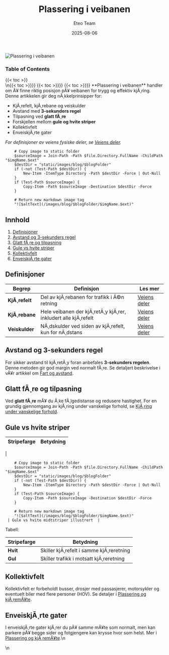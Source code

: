 ﻿---
title: "Plassering i veibanen"
date: 2025-08-06
draft: false
author: "Eteo Team"
description: "Lær alt om plassering i veibanen: kjørefelt, kjørebane, veiskulder, avstand, 3-sekunders regel, glatt føre, gule vs. hvite striper, kollektivfelt og enveiskjørte gater."
categories: ["Driving Theory"]
tags: ["driving", "theory", "safety"]
featured_image: "/images/blog/plassering-i-veibanen/plassering-i-veibanen-image.svg"
---

<div class="blog-content">
  <div class="featured-image">
    <img src="/images/blog/plassering-i-veibanen/plassering-i-veibanen-image.svg" alt="Plassering i veibanen" class="img-fluid rounded">
  </div>

  <div class="toc-container mt-4 mb-4">
    <h3>Table of Contents</h3>
    {{< toc >}}
  </div>

  <div class="blog-body">\n{{< toc >}}}}
{{< toc >}}}}
{{< toc >}}}}
**Plassering i veibanen** handler om Ã¥ finne riktig posisjon pÃ¥ veibanen for trygg og effektiv kjÃ¸ring. Denne artikkelen gir deg nÃ¸kkelprinsipper for:

- KjÃ¸refelt, kjÃ¸rebane og veiskulder
- Avstand med **3-sekunders regel**
- Tilpasning ved **glatt fÃ¸re**
- Forskjellen mellom **gule og hvite striper**
- Kollektivfelt
- EnveiskjÃ¸rte gater

*For definisjoner av veiens fysiske deler, se [Veiens deler](/blogs/teori/veiens-deler "Veiens deler - en oversikt over veiens fysiske komponenter").*


        
        
        # Copy image to static folder
        $sourceImage = Join-Path -Path $file.Directory.FullName -ChildPath "$imgName.$ext"
        $destDir = "static/images/blog/$blogFolder"
        if (-not (Test-Path $destDir)) {
            New-Item -ItemType Directory -Path $destDir -Force | Out-Null
        }
        if (Test-Path $sourceImage) {
            Copy-Item -Path $sourceImage -Destination $destDir -Force
        }
        
        # Return new markdown image tag
        "![$altText](/images/blog/$blogFolder/$imgName.$ext)"
    

## Innhold

1. [Definisjoner](#definisjoner)
2. [Avstand og 3-sekunders regel](#avstand-og-3-sekunders-regel)
3. [Glatt fÃ¸re og tilpasning](#glatt-fÃ¸re-og-tilpasning)
4. [Gule vs hvite striper](#gule-vs-hvite-striper)
5. [Kollektivfelt](#kollektivfelt)
6. [EnveiskjÃ¸rte gater](#enveiskjÃ¸rte-gater)

## Definisjoner

| Begrep         | Definisjon                                                    | Les mer                                                                 |
|----------------|---------------------------------------------------------------|-------------------------------------------------------------------------|
| **KjÃ¸refelt**  | Del av kjÃ¸rebanen for trafikk i Ã©n retning                     | [Veiens deler](/blogs/teori/veiens-deler "Veiens deler - en oversikt over veiens fysiske komponenter") |
| **KjÃ¸rebane**  | Hele veibanen der kjÃ¸retÃ¸y kjÃ¸rer, inkludert alle kjÃ¸refelt    | [Veiens deler](/blogs/teori/veiens-deler "Veiens deler - en oversikt over veiens fysiske komponenter") |
| **Veiskulder** | NÃ¸dskulder ved siden av kjÃ¸refelt, kun for nÃ¸dstans           | [Veiens deler](/blogs/teori/veiens-deler "Veiens deler - en oversikt over veiens fysiske komponenter") |

## Avstand og 3-sekunders regel

For sikker avstand til kjÃ¸retÃ¸y foran anbefales **3-sekunders regelen**. Denne metoden gir god margin ved normalt fÃ¸re. Se detaljert beskrivelse i vÃ¥r artikkel om [Fart og avstand](/blogs/teori/fart-og-avstand "Fart og avstand - komplett guide til hastighet og bremselengde").

## Glatt fÃ¸re og tilpasning

Ved **glatt fÃ¸re** mÃ¥ du Ã¸ke fÃ¸lgedistanse og redusere hastighet. For en grundig gjennomgang av kjÃ¸ring under vanskelige forhold, se [KjÃ¸ring under vanskelige forhold](/blogs/teori/kjoring-under-vanskelige-forhold "KjÃ¸ring under vanskelige forhold - guide til trygge kjÃ¸reforhold").

## Gule vs hvite striper

| Stripefarge | Betydning                            |
|-------------|--------------------------------------|
| 
        
        
        # Copy image to static folder
        $sourceImage = Join-Path -Path $file.Directory.FullName -ChildPath "$imgName.$ext"
        $destDir = "static/images/blog/$blogFolder"
        if (-not (Test-Path $destDir)) {
            New-Item -ItemType Directory -Path $destDir -Force | Out-Null
        }
        if (Test-Path $sourceImage) {
            Copy-Item -Path $sourceImage -Destination $destDir -Force
        }
        
        # Return new markdown image tag
        "![$altText](/images/blog/$blogFolder/$imgName.$ext)"
     | Gule vs hvite midtstriper illustrert  |

Tabell:

| Stripefarge | Betydning                                        |
|-------------|--------------------------------------------------|
| **Hvit**    | Skiller kjÃ¸refelt i samme kjÃ¸reretning           |
| **Gul**     | Skiller trafikk i motsatt kjÃ¸reretning           |

## Kollektivfelt

Kollektivfelt er forbeholdt busser, drosjer med passasjerer, motorsykler og eventuelt biler med flere personer (HOV). Se detaljer i [Plassering og kjÃ¸remÃ¥te](/blogs/teori/plassering-og-kjoremmate "Plassering og kjÃ¸remÃ¥te - kollektivfelt og mer").

## EnveiskjÃ¸rte gater

I enveiskjÃ¸rte gater kjÃ¸rer du pÃ¥ samme mÃ¥te som normalt, men kan parkere pÃ¥ begge sider og fotgjengere kan krysse hvor som helst. Mer i [Plassering og kjÃ¸remÃ¥te](/blogs/teori/plassering-og-kjoremmate "Plassering og kjÃ¸remÃ¥te - enveiskjÃ¸rte gater").\n  </div>\n</div>